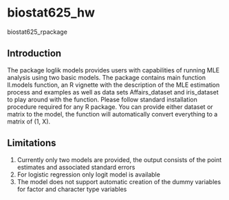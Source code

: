 # biostat625_hw
biostat625_rpackage
## Introduction
The package loglik models provides users with capabilities of running MLE analysis using two basic models. The package contains main function ll.models function, an R vignette with the description of the MLE estimation process and examples as well as data sets Affairs_dataset and iris_dataset to play around with the function. Please follow standard installation procedure required for any R package. You can provide either dataset or matrix to the model, the function will automatically convert everything to a matrix of (1, X).

## Limitations
1. Currently only two models are provided, the output consists of the point estimates and associated standard errors
2. For logistic regression only logit model is available
3. The model does not support automatic creation of the dummy variables for factor and character type variables
